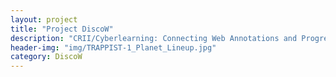 ```yaml
---
layout: project
title: "Project DiscoW"
description: "CRII/Cyberlearning: Connecting Web Annotations and Progressive Online Discourse in Science Classrooms"
header-img: "img/TRAPPIST-1_Planet_Lineup.jpg"
category: DiscoW
---
```

